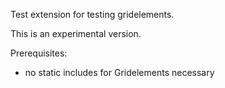 Test extension for testing gridelements.

This is an experimental version.

Prerequisites:

- no static includes for Gridelements necessary
